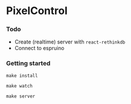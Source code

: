 # PixelControl

### Todo

* Create (realtime) server with `react-rethinkdb`
* Connect to espruino


### Getting started

`make install`

`make watch`

`make server`
